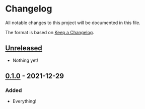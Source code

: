 # Changelog

All notable changes to this project will be documented in this file.

The format is based on [Keep a
Changelog](https://keepachangelog.com/en/1.0.0/).

## [Unreleased]

- Nothing yet!

## [0.1.0] - 2021-12-29

### Added

- Everything!

[Unreleased]: https://github.com/nickjj/esbuild-copy-static-files/compare/0.1.0...HEAD
[0.1.0]: https://github.com/nickjj/esbuild-copy-static-files/releases/tag/0.1.0
